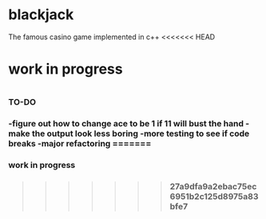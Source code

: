 # blackjack
The famous casino game implemented in c++
<<<<<<< HEAD

<h1>work in progress<h1>


<h3>TO-DO<h3>
-figure out how to change ace to be 1 if 11 will bust the hand
-make the output look less boring
-more testing to see if code breaks
-major refactoring
=======
<h3>work in progress<h3>
  
  
>>>>>>> 27a9dfa9a2ebac75ec6951b2c125d8975a83bfe7
